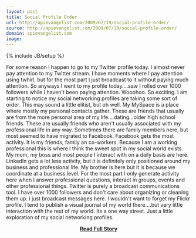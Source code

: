 ```yaml
---
layout: post
title: Social Profile Order
url: http://apievangelist.com/2009/07/19/social-profile-order/
source: http://apievangelist.com/2009/07/19/social-profile-order/
domain: apievangelist.com
image: 
---
```

{% include JB/setup %}<p>For some reason I happen to go to my Twitter profile today. I almost never pay attention to my Twitter stream. I have moments where I pay attention using twhirl, but for the most part I just broadcast to it without paying much attention.
So anyways I went to my profile today....saw I rolled over 1000 followers while I haven't been paying attention. Wooohoo. So exciting.
I am starting to notice my social networking profiles are taking some sort of order. This may sound a little elitist, but oh well.
My MySpace is a place where mostly my personal contacts gather. These are friends that usually are from the more personal area of my life....dating...older high school friends. These are usually friends who aren't usually associated with my professional life in any way. Sometimes there are family members here, but most seemed to have migrated to Facebook.
Facebook gets the most activity. It is my friends, family an co-workers. Because I am a working professional this is where I think the sweet spot in my social world exists. My mom, my boss and most people I interact with on a daily basis are here.
LinkedIn gets a lot less activity, but it is definitely only positioned around my business and professional life. My brother is here but it is because we coordinate at a business level. For the most part I only generate activity here when I answer professional questions, interact in groups, events and other professional things.
Twitter is purely a broadcast communications tool. I have over 1000 followers and don't care about organizing or cleaning them up. I just broadcast messages here.
I wouldn't want to forget my Flickr profile. I tend to publish a visual journal of my world there....but very little interaction with the rest of my world. Its a one way street.
Just a little exploration of my social networking profiles.
</p>
<center><p><a href="http://apievangelist.com/2009/07/19/social-profile-order/" style='padding:25px; font-sze:18px; font-weight: bold;'>Read Full Story</a></p></center>
